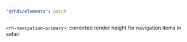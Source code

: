 ```yaml
---
"@rhds/elements": patch
---
```


`<rh-navigation-primary>`: corrected render height for navigation items in safari
  